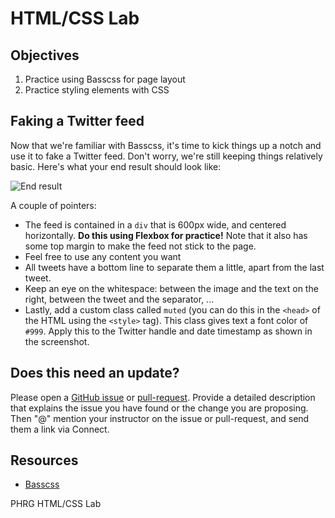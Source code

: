 # HTML/CSS Lab

## Objectives

1. Practice using Basscss for page layout
2. Practice styling elements with CSS

## Faking a Twitter feed
Now that we're familiar with Basscss, it's time to kick things up a notch and use it to fake a Twitter feed. Don't
worry, we're still keeping things relatively basic. Here's what your end result should look like:

![End result](http://i.imgur.com/kzZugpV.png)

A couple of pointers:

- The feed is contained in a `div` that is 600px wide, and centered horizontally. **Do this using Flexbox for
practice!** Note that it also has some top margin to make the feed not stick to the page.
- Feel free to use any content you want
- All tweets have a bottom line to separate them a little, apart from the last tweet.
- Keep an eye on the whitespace: between the image and the text on the right, between the tweet and the separator, ...
- Lastly, add a custom class called `muted` (you can do this in the `<head>` of the HTML using the `<style>` tag). This
class gives text a font color of `#999`. Apply this to the Twitter handle and date timestamp as shown in the screenshot.

## Does this need an update?
 Please open a [GitHub issue](https://github.com/learn-co-curriculum/phrg-js-dom-and-events-css-libraries-lab/issues) or [pull-request](https://github.com/learn-co-curriculum/phrg-js-dom-and-events-css-libraries-lab/pulls). Provide a detailed description that explains the issue you have found or the change you are proposing. Then "@" mention your instructor on the issue or pull-request, and send them a link via Connect.


## Resources
- [Basscss](http://www.basscss.com)
<p data-visibility='hidden'>PHRG HTML/CSS Lab</p>
